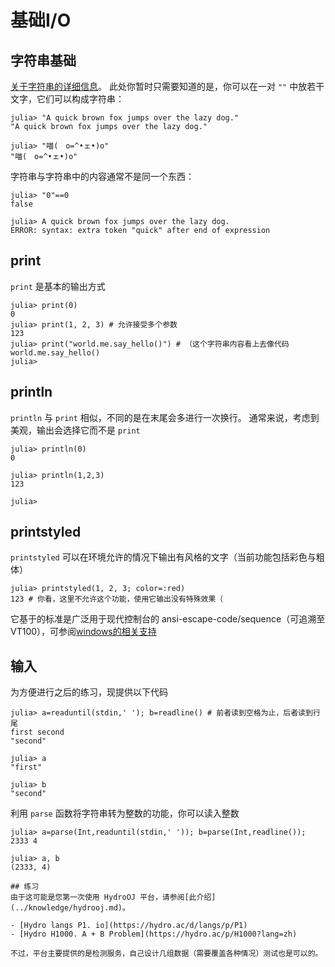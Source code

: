 # 基础I/O
## 字符串基础
[关于字符串的详细信息](string.md)。
此处你暂时只需要知道的是，你可以在一对 `""` 中放若干文字，它们可以构成字符串：
```julia-repl
julia> "A quick brown fox jumps over the lazy dog."
"A quick brown fox jumps over the lazy dog."

julia> "喵(　o=^•ェ•)o"
"喵(　o=^•ェ•)o"
```

字符串与字符串中的内容通常不是同一个东西：
```julia-repl
julia> "0"==0
false

julia> A quick brown fox jumps over the lazy dog.
ERROR: syntax: extra token "quick" after end of expression
```

## print
`print` 是基本的输出方式
```julia-repl
julia> print(0)
0
julia> print(1, 2, 3) # 允许接受多个参数
123
julia> print("world.me.say_hello()") # （这个字符串内容看上去像代码
world.me.say_hello()
julia>
```

## println
`println` 与 `print` 相似，不同的是在末尾会多进行一次换行。
通常来说，考虑到美观，输出会选择它而不是 `print`
```julia-repl
julia> println(0)
0

julia> println(1,2,3)
123

julia>
```

## printstyled
`printstyled` 可以在环境允许的情况下输出有风格的文字（当前功能包括彩色与粗体）
```julia-repl
julia> printstyled(1, 2, 3; color=:red)
123 # 你看，这里不允许这个功能，使用它输出没有特殊效果（
```

它基于的标准是广泛用于现代控制台的 ansi-escape-code/sequence（可追溯至 VT100），可参阅[windows的相关支持](https://docs.microsoft.com/zh-CN/windows/console/console-virtual-terminal-sequences)

## 输入
为方便进行之后的练习，现提供以下代码
```julia-repl
julia> a=readuntil(stdin,' '); b=readline() # 前者读到空格为止，后者读到行尾
first second
"second"

julia> a
"first"

julia> b
"second"
```

利用 `parse` 函数将字符串转为整数的功能，你可以读入整数
```julia-repl
julia> a=parse(Int,readuntil(stdin,' ')); b=parse(Int,readline());
2333 4

julia> a, b
(2333, 4)
```

```is-newbie
## 练习
由于这可能是您第一次使用 HydroOJ 平台，请参阅[此介绍](../knowledge/hydrooj.md)。

- [Hydro langs P1. io](https://hydro.ac/d/langs/p/P1)
- [Hydro H1000. A + B Problem](https://hydro.ac/p/H1000?lang=zh)

不过，平台主要提供的是检测服务，自己设计几组数据（需要覆盖各种情况）测试也是可以的。
```
